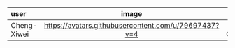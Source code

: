| user | image | name |
| :---         |     :---:      |          ---: |
| Cheng-Xiwei   | https://avatars.githubusercontent.com/u/79697437?v=4     | Xiwei Cheng    |
